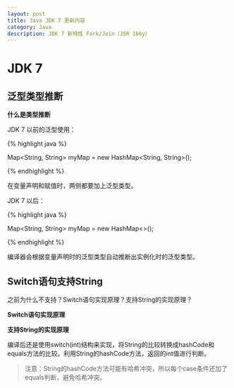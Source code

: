 ```yaml
---
layout: post
title: Java JDK 7 更新内容
category: Java
description: JDK 7 新特性 Fork/Join（JSR 166y）
---
```


# JDK 7

## 泛型类型推断

**什么是类型推断**

JDK 7 以前的泛型使用：

{% highlight java %}

Map<String, String> myMap = new HashMap<String, String>();

{% endhighlight %}

在变量声明和赋值时，两侧都要加上泛型类型。

JDK 7 以后：

{% highlight java %}

Map<String, String> myMap = new HashMap<>();

{% endhighlight %}

编译器会根据变量声明时的泛型类型自动推断出实例化时的泛型类型。

## Switch语句支持String

之前为什么不支持？Switch语句实现原理？支持String的实现原理？

**Switch语句实现原理**

**支持String的实现原理**

编译后还是使用switch(int)结构来实现，将String的比较转换成hashCode和equals方法的比较。利用String的hashCode方法，返回的int值进行判断。
> 注意：String的hashCode方法可能有哈希冲突，所以每个case条件还加了equals判断，避免哈希冲突。
